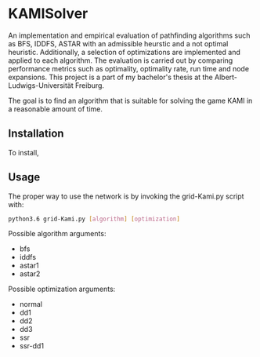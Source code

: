 # KAMISolver

An implementation and empirical evaluation of pathfinding algorithms such as BFS, IDDFS, ASTAR with an admissible heurstic and a not optimal heuristic. Additionally, a selection of optimizations are implemented and applied to each algorithm. The evaluation is carried out by comparing performance metrics such as optimality, optimality rate, run time and node expansions. This project is a part of my bachelor's thesis at the Albert-Ludwigs-Universität Freiburg.

The goal is to find an algorithm that is suitable for solving the game KAMI in a reasonable amount of time.


## Installation

To install,

## Usage

The proper way to use the network is by invoking the grid-Kami.py script with:

```bash
python3.6 grid-Kami.py [algorithm] [optimization]
```

Possible algorithm arguments:
  - bfs
  - iddfs
  - astar1
  - astar2

Possible optimization arguments:
  - normal
  - dd1
  - dd2
  - dd3
  - ssr
  - ssr-dd1
